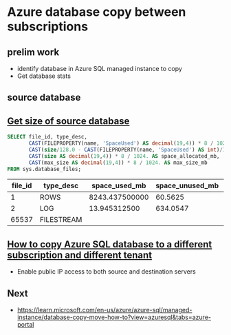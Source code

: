 # Azure database copy between subscriptions

## prelim work

- identify database in Azure SQL managed instance to copy
- Get database stats

## source database

## **[Get size of source database](https://learn.microsoft.com/en-us/azure/azure-sql/database/file-space-manage?view=azuresql-db)**

```sql
SELECT file_id, type_desc,
       CAST(FILEPROPERTY(name, 'SpaceUsed') AS decimal(19,4)) * 8 / 1024. AS space_used_mb,
       CAST(size/128.0 - CAST(FILEPROPERTY(name, 'SpaceUsed') AS int)/128.0 AS decimal(19,4)) AS space_unused_mb,
       CAST(size AS decimal(19,4)) * 8 / 1024. AS space_allocated_mb,
       CAST(max_size AS decimal(19,4)) * 8 / 1024. AS max_size_mb
FROM sys.database_files;
```

|file_id|type_desc|space_used_mb|space_unused_mb|space_allocated_mb|max_size_mb|
|-------|---------|-------------|---------------|------------------|-----------|
|1|ROWS|8243.437500000|60.5625|8304.000000000|131072.000000000|
|2|LOG|13.945312500|634.0547|648.000000000|1048576.000000000|
|65537|FILESTREAM|||0.000000000|-0.007812500|

## **[How to copy Azure SQL database to a different subscription and different tenant](https://techcommunity.microsoft.com/t5/azure-database-support-blog/how-to-copy-azure-sql-database-to-a-different-subscription-and/ba-p/3965985)**

- Enable public IP access to both source and destination servers

## Next

- <https://learn.microsoft.com/en-us/azure/azure-sql/managed-instance/database-copy-move-how-to?view=azuresql&tabs=azure-portal>
